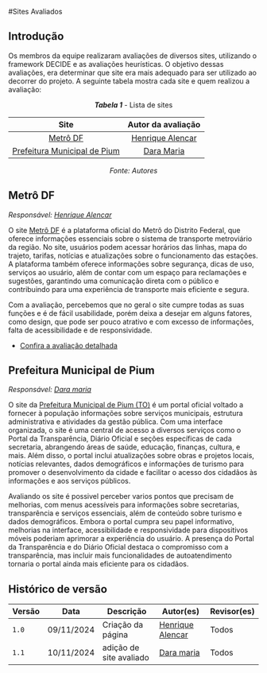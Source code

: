 #Sites Avaliados

## Introdução

Os membros da equipe realizaram avaliações de diversos sites, utilizando o framework DECIDE e as avaliações heurísticas. O objetivo dessas avaliações, era determinar que site era mais adequado para ser utilizado ao decorrer do projeto. A seguinte tabela mostra cada site e quem realizou a avaliação:

<center>

***Tabela 1*** - Lista de sites

| Site | Autor da avaliação |
| :--: | :---------------:  |
| [Metrô DF](#metrô-df) | [Henrique Alencar](https://github.com/henryqma) |
| [Prefeitura Municipal de Pium](#prefeitura-pium) | [Dara Maria](https://github.com/daramariabs) |

_Fonte: Autores_

</center>

## Metrô DF

_Responsável: [Henrique Alencar](https://github.com/henryqma)_

O site [Metrô DF](https://metro.df.gov.br) é a plataforma oficial do Metrô do Distrito Federal, que oferece informações essenciais sobre o sistema de transporte metroviário da região. No site, usuários podem acessar horários das linhas, mapa do trajeto, tarifas, notícias e atualizações sobre o funcionamento das estações. A plataforma também oferece informações sobre segurança, dicas de uso, serviços ao usuário, além de contar com um espaço para reclamações e sugestões, garantindo uma comunicação direta com o público e contribuindo para uma experiência de transporte mais eficiente e segura.

Com a avaliação, percebemos que no geral o site cumpre todas as suas funções e é de fácil usabilidade, porém deixa a desejar em alguns fatores, como design, que pode ser pouco atrativo e com excesso de informações, falta de acessibilidade e de responsividade.

* [Confira a avaliação detalhada](./avaliacoes/metrodf.pdf)

## Prefeitura Municipal de Pium

_Responsável: [Dara maria](https://github.com/daramaria)_

O site da [Prefeitura Municipal de Pium (TO)](https://www.pium.to.gov.br/) é um portal oficial voltado a fornecer à população informações sobre serviços municipais, estrutura administrativa e atividades da gestão pública. Com uma interface organizada, o site é uma central de acesso a diversos serviços como o Portal da Transparência, Diário Oficial e seções específicas de cada secretaria, abrangendo áreas de saúde, educação, finanças, cultura, e mais. Além disso, o portal inclui atualizações sobre obras e projetos locais, notícias relevantes, dados demográficos e informações de turismo para promover o desenvolvimento da cidade e facilitar o acesso dos cidadãos às informações e aos serviços públicos.

Avaliando os site é possivel perceber varios pontos que precisam de melhorias, com menus acessíveis para informações sobre secretarias, transparência e serviços essenciais, além de conteúdo sobre turismo e dados demográficos. Embora o portal cumpra seu papel informativo, melhorias na interface, acessibilidade e responsividade para dispositivos móveis poderiam aprimorar a experiência do usuário. A presença do Portal da Transparência e do Diário Oficial destaca o compromisso com a transparência, mas incluir mais funcionalidades de autoatendimento tornaria o portal ainda mais eficiente para os cidadãos.


## Histórico de versão

| Versão | Data       | Descrição                                | Autor(es)                                                                                       | Revisor(es)                                                                                                                                    |
| ------ | ---------- | ---------------------------------------- | ----------------------------------------------------------------------------------------------- | ---------------------------------------------------------------------------------------------------------------------------------------------- |
| `1.0`  | 09/11/2024 | Criação da página                     | [Henrique Alencar](https://github.com/henryqma) | Todos |
| `1.1`  | 10/11/2024 | adição de site avaliado                     | [Dara maria](https://github.com/daramaria) | Todos |
